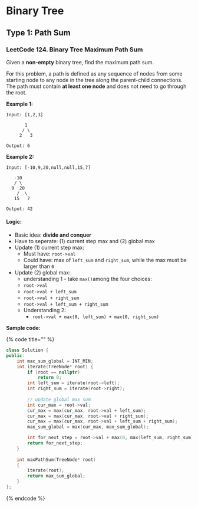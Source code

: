 # Binary Tree

## Type 1: Path Sum

### LeetCode 124. Binary Tree Maximum Path Sum

Given a **non-empty** binary tree, find the maximum path sum.

For this problem, a path is defined as any sequence of nodes from some starting node to any node in the tree along the parent-child connections. The path must contain **at least one node** and does not need to go through the root.

**Example 1:**

```text
Input: [1,2,3]

       1
      / \
     2   3

Output: 6
```

**Example 2:**

```text
Input: [-10,9,20,null,null,15,7]

   -10
   / \
  9  20
    /  \
   15   7

Output: 42
```

#### Logic:

* Basic idea: **divide and conquer**
* Have to seperate: \(1\) current step max and \(2\) global max
* Update \(1\) current step max:
  * Must have: `root->val`
  * Could have: max of `left_sum` and `right_sum`, while the max must be larger than `0`
* Update \(2\) global max:
  *  understanding 1 - take `max()`among the four choices:
    * `root->val`
    * `root->val + left_sum`
    * `root->val + right_sum`
    * `root->val + left_sum + right_sum`
  * Understanding 2:
    * `root->val + max(0, left_sum) + max(0, right_sum)`

**Sample code:**

{% code title="" %}
```cpp
class Solution {
public:
    int max_sum_global = INT_MIN;
    int iterate(TreeNode* root) {
        if (root == nullptr)
            return 0;
        int left_sum = iterate(root->left);
        int right_sum = iterate(root->right);
        
        // update global max sum
        int cur_max = root->val;
        cur_max = max(cur_max, root->val + left_sum);
        cur_max = max(cur_max, root->val + right_sum);
        cur_max = max(cur_max, root->val + left_sum + right_sum);
        max_sum_global = max(cur_max, max_sum_global);

        int for_next_step = root->val + max(0, max(left_sum, right_sum));
        return for_next_step;
    }
    
    int maxPathSum(TreeNode* root)
    {
        iterate(root);
        return max_sum_global;
    }
};
```
{% endcode %}



